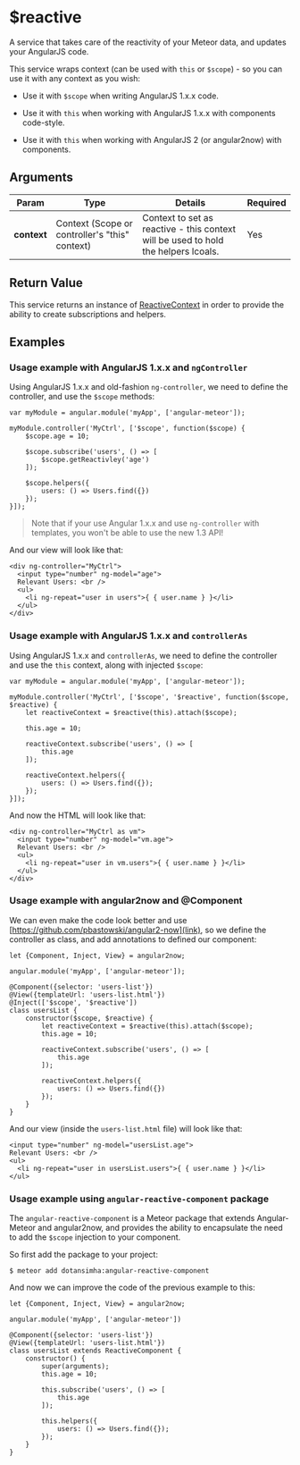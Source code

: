 # $reactive

A service that takes care of the reactivity of your Meteor data, and updates your AngularJS code.

This service wraps context (can be used with `this` or `$scope`) - so you can use it with any context as you wish:

* Use it with `$scope` when writing AngularJS 1.x.x code.

* Use it with `this` when working with AngularJS 1.x.x with components code-style.

* Use it with `this` when working with AngularJS 2 (or angular2now) with components.

## Arguments

<table class="variables-matrix input-arguments">
  <thead>
  <tr>
    <th>Param</th>
    <th>Type</th>
    <th>Details</th>
    <th>Required</th>
  </tr>
  </thead>
  <tbody>
  <tr>
    <td><strong>context</strong></td>
    <td>
      Context (Scope or controller's "this" context)
    </td>
    <td>Context to set as reactive - this context will be used to hold the helpers lcoals.</td>
    <td>Yes</td>
  </tr>
  </tbody>
</table>

## Return Value

This service returns an instance of [ReactiveContext](/api/1.3.0/reactive-context) in order
to provide the ability to create subscriptions and helpers.

## Examples


### Usage example with AngularJS 1.x.x and `ngController`

Using AngularJS 1.x.x and old-fashion `ng-controller`, we need to define the controller, and use the `$scope` methods:

    var myModule = angular.module('myApp', ['angular-meteor']);

    myModule.controller('MyCtrl', ['$scope', function($scope) {
        $scope.age = 10;

        $scope.subscribe('users', () => [
            $scope.getReactivley('age')
        ]);

        $scope.helpers({
            users: () => Users.find({})
        });
    }]);

> Note that if your use Angular 1.x.x and use `ng-controller` with templates, you won't be able to use the new 1.3 API!

And our view will look like that:

    <div ng-controller="MyCtrl">
      <input type="number" ng-model="age">
      Relevant Users: <br />
      <ul>
        <li ng-repeat="user in users">{ { user.name } }</li>
      </ul>
    </div>



### Usage example with AngularJS 1.x.x and `controllerAs`

Using AngularJS 1.x.x and `controllerAs`, we need to define the controller and use the `this` context, along with injected `$scope`:

    var myModule = angular.module('myApp', ['angular-meteor']);

    myModule.controller('MyCtrl', ['$scope', '$reactive', function($scope, $reactive) {
        let reactiveContext = $reactive(this).attach($scope);

        this.age = 10;

        reactiveContext.subscribe('users', () => [
            this.age
        ]);

        reactiveContext.helpers({
            users: () => Users.find({});
        });
    }]);

And now the HTML will look like that:

    <div ng-controller="MyCtrl as vm">
      <input type="number" ng-model="vm.age">
      Relevant Users: <br />
      <ul>
        <li ng-repeat="user in vm.users">{ { user.name } }</li>
      </ul>
    </div>



### Usage example with angular2now and @Component

We can even make the code look better and use [https://github.com/pbastowski/angular2-now](link), so we define the controller as class, and add annotations to defined our component:

    let {Component, Inject, View} = angular2now;

    angular.module('myApp', ['angular-meteor']);

    @Component({selector: 'users-list'})
    @View({templateUrl: 'users-list.html'})
    @Inject(['$scope', '$reactive'])
    class usersList {
        constructor($scope, $reactive) {
            let reactiveContext = $reactive(this).attach($scope);
            this.age = 10;

            reactiveContext.subscribe('users', () => [
                this.age
            ]);

            reactiveContext.helpers({
                users: () => Users.find({})
            });
        }
    }

And our view (inside the `users-list.html` file) will look like that:

    <input type="number" ng-model="usersList.age">
    Relevant Users: <br />
    <ul>
      <li ng-repeat="user in usersList.users">{ { user.name } }</li>
    </ul>



### Usage example using `angular-reactive-component` package

The `angular-reactive-component` is a Meteor package that extends Angular-Meteor and angular2now, and provides the ability to encapsulate the need to add the `$scope` injection to your component.

So first add the package to your project:

    $ meteor add dotansimha:angular-reactive-component

And now we can improve the code of the previous example to this:

    let {Component, Inject, View} = angular2now;

    angular.module('myApp', ['angular-meteor'])

    @Component({selector: 'users-list'})
    @View({templateUrl: 'users-list.html'})
    class usersList extends ReactiveComponent {
        constructor() {
            super(arguments);
            this.age = 10;

            this.subscribe('users', () => [
                this.age
            ]);

            this.helpers({
                users: () => Users.find({});
            });
        }
    }
